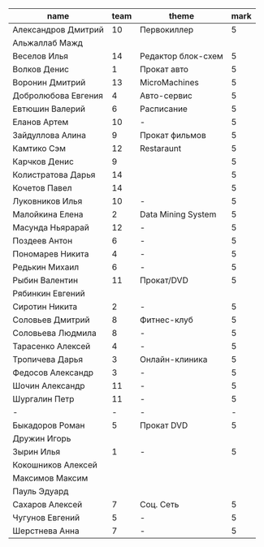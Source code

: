 
| name                | team | theme              | mark |
| ------------------- | ---- | ------------------ | ---- |
| Александров Дмитрий | 10   | Первокиллер        | 5    |
| Альжаллаб Мажд      |      |                    |      |
| Веселов Илья        | 14   | Редактор блок-схем | 5    |
| Волков Денис        | 1    | Прокат авто        | 5    |
| Воронин Дмитрий     | 13   | MicroMachines      | 5    |
| Добролюбова Евгения | 4    | Авто-сервис        | 5    |
| Евтюшин Валерий     | 6    | Расписание         | 5    |
| Еланов Артем        | 10   | -                  | 5    |
| Зайдуллова Алина    | 9    | Прокат фильмов     | 5    |
| Камтико Сэм         | 12   | Restaraunt         | 5    |
| Карчков Денис       | 9    |                    | 5    |
| Колистратова Дарья  | 14   |                    | 5    |
| Кочетов Павел       | 14   |                    | 5    |
| Луковников Илья     | 10   | -                  | 5    |
| Малойкина Елена     | 2    | Data Mining System | 5    |
| Масунда Ньярарай    | 12   | -                  | 5    |
| Поздеев Антон       | 6    | -                  | 5    |
| Пономарев Никита    | 4    | -                  | 5    |
| Редькин Михаил      | 6    | -                  | 5    |
| Рыбин Валентин      | 11   | Прокат/DVD         | 5    |
| Рябинкин Евгений    |      |                    |      |
| Сиротин Никита      | 2    | -                  | 5    |
| Соловьев Дмитрий    | 8    | Фитнес-клуб        | 5    |
| Соловьева Людмила   | 8    | -                  | 5    |
| Тарасенко Алексей   | 4    | -                  | 5    |
| Тропичева Дарья     | 3    | Онлайн-клиника     | 5    |
| Федосов Александр   | 3    | -                  | 5    |
| Шочин Александр     | 11   | -                  | 5    |
| Шургалин Петр       | 11   | -                  | 5    |
| -                   | -    | -                  | -    |
| Быкадоров Роман     | 5    | Прокат DVD         | 5    |
| Дружин Игорь        |      |                    |      |
| Зырин Илья          | 1    | -                  | 5    |
| Кокошников Алексей  |      |                    |      |
| Максимов Максим     |      |                    |      |
| Пауль Эдуард        |      |                    |      |
| Сахаров Алексей     | 7    | Соц. Сеть          | 5    |
| Чугунов Евгений     | 5    | -                  | 5    |
| Шерстнева Анна      | 7    | -                  | 5    |
